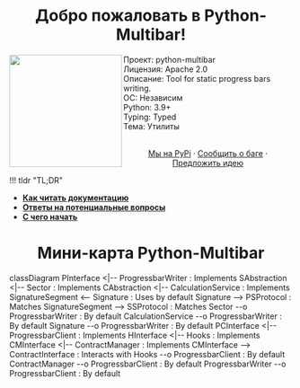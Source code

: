 <h1 align="center">Добро пожаловать в Python-Multibar!</h1>

<img src="https://media.giphy.com/media/UeRFyF2fJcfnwjVkIn/giphy.gif" align="left" width="200px"/>

Проект: python-multibar
<br>
Лицензия: Apache 2.0
<br>
Описание: Tool for static progress bars writing.
<br>
ОС: Независим
<br>
Python: 3.9+
<br>
Typing: Typed
<br>
Тема: Утилиты
<br />
    <p align="center">
    <br />
    <a href="https://pypi.org/project/python-multibar/">Мы на PyPi</a>
    ·
    <a href="https://github.com/Animatea/python-multibar/issues">Сообщить о баге</a>
    ·
    <a href="https://github.com/Animatea/python-multibar/issues">Предложить идею</a>

!!! tldr "TL;DR"
  - [**Как читать документацию**](howto.ru.md)
  - [**Ответы на потенциальные вопросы**](faq.ru.md)
  - [**С чего начать**](quickstart.ru.md)

<h1 align="center">Мини-карта Python-Multibar</h1>

<div class="mermaid">
    classDiagram
    PInterface <|-- ProgressbarWriter : Implements
    SAbstraction <|-- Sector : Implements
    CAbstraction <|-- CalculationService : Implements
    SignatureSegment <-- Signature : Uses by default
    Signature --> PSProtocol : Matches
    SignatureSegment --> SSProtocol : Matches
    Sector --o ProgressbarWriter : By default
    CalculationService --o ProgressbarWriter : By default
    Signature --o ProgressbarWriter : By default
    PCInterface <|-- ProgressbarClient : Implements
    HInterface <|-- Hooks : Implements
    CMInterface <|-- ContractManager : Implements
    CMInterface --> ContractInterface : Interacts with
    Hooks --o ProgressbarClient : By default
    ContractManager --o ProgressbarClient : By default
    ProgressbarWriter --o ProgressbarClient : By default
</div>
